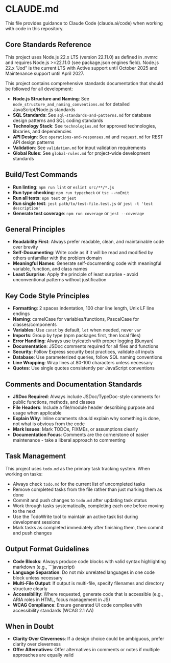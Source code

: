 # CLAUDE.md

This file provides guidance to Claude Code (claude.ai/code) when working with code in this repository.

## Core Standards Reference

This project uses Node.js 22.x LTS (version 22.11.0) as defined in .nvmrc and requires Node.js >=22.11.0 (see
package.json engines field). Node.js 22.x "Jod" is the current LTS with Active support until October 2025 and
Maintenance support until April 2027.

This project contains comprehensive standards documentation that should be followed for all development:

* **Node.js Structure and Naming**: See `node_structure_and_naming_conventions.md` for detailed JavaScript/Node.js standards
* **SQL Standards**: See `sql-standards-and-patterns.md` for database design patterns and SQL coding standards
* **Technology Stack**: See `technologies.md` for approved technologies, libraries, and dependencies
* **API Design**: See `operations-and-responses.md` and `request.md` for REST API design patterns
* **Validation**: See `validation.md` for input validation requirements
* **Global Rules**: See `global-rules.md` for project-wide development standards

## Build/Test Commands

* **Run linting**: `npm run lint` or `eslint src/**/*.js`
* **Run type checking**: `npm run typecheck` or `tsc --noEmit`
* **Run all tests**: `npm test` or `jest`
* **Run single test**: `jest path/to/test-file.test.js` or `jest -t 'test description'`
* **Generate test coverage**: `npm run coverage` or `jest --coverage`

## General Principles

* **Readability First**: Always prefer readable, clean, and maintainable code over brevity
* **Self-Documenting**: Write code as if it will be read and modified by others unfamiliar with the problem domain
* **Meaningful Names**: Generate self-documenting code with meaningful variable, function, and class names
* **Least Surprise**: Apply the principle of least surprise - avoid unconventional patterns without justification

## Key Code Style Principles

* **Formatting**: 2 spaces indentation, 100 char line length, Unix LF line endings
* **Naming**: camelCase for variables/functions, PascalCase for classes/components
* **Variables**: Use `const` by default, `let` when needed, never `var`
* **Imports**: Group by type (npm packages first, then local files)
* **Error Handling**: Always use try/catch with proper logging (Bunyan)
* **Documentation**: JSDoc comments required for all files and functions
* **Security**: Follow Express security best practices, validate all inputs
* **Database**: Use parameterized queries, follow SQL naming conventions
* **Line Wrapping**: Wrap lines at 80-100 characters unless necessary
* **Quotes**: Use single quotes consistently per JavaScript conventions

## Comments and Documentation Standards

* **JSDoc Required**: Always include JSDoc/TypeDoc-style comments for public functions, methods, and classes
* **File Headers**: Include a file/module header describing purpose and usage when applicable
* **Explain Why**: Inline comments should explain why something is done, not what is obvious from the code
* **Mark Issues**: Mark TODOs, FIXMEs, or assumptions clearly
* **Documentation Focus**: Comments are the cornerstone of easier maintenance - take a liberal approach to commenting

## Task Management

This project uses `todo.md` as the primary task tracking system. When working on tasks:

* Always check `todo.md` for the current list of uncompleted tasks
* Remove completed tasks from the file rather than just marking them as done
* Commit and push changes to `todo.md` after updating task status
* Work through tasks systematically, completing each one before moving to the next
* Use the TodoWrite tool to maintain an active task list during development sessions
* Mark tasks as completed immediately after finishing them, then commit and push changes

## Output Format Guidelines

* **Code Blocks**: Always produce code blocks with valid syntax highlighting markdown (e.g., ```javascript)
* **Language Separation**: Do not mix unrelated languages in one code block unless necessary
* **Multi-File Output**: If output is multi-file, specify filenames and directory structure clearly
* **Accessibility**: Where requested, generate code that is accessible (e.g., ARIA roles in HTML, focus management in JS)
* **WCAG Compliance**: Ensure generated UI code complies with accessibility standards (WCAG 2.1 AA)

## When in Doubt

* **Clarity Over Cleverness**: If a design choice could be ambiguous, prefer clarity over cleverness
* **Offer Alternatives**: Offer alternatives in comments or notes if multiple approaches are equally valid
